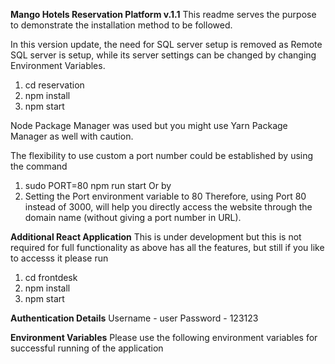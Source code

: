 **Mango Hotels Reservation Platform v.1.1**
This readme serves the purpose to demonstrate the installation method to be followed.

In this version update, the need for SQL server setup is removed as Remote SQL server is setup, while its server settings can be changed by changing Environment Variables.

1. cd reservation
2. npm install
3. npm start

Node Package Manager was used but you might use Yarn Package Manager as well with caution.

The flexibility to use custom a port number could be established by using the command
1. sudo PORT=80 npm run start
Or by
2. Setting the Port environment variable to 80
Therefore, using Port 80 instead of 3000, will help you directly access the website through the domain name (without giving a port number in URL).

**Additional React Application**
This is under development but this is not required for full functionality as above has all the features, but still if you like to accesss it please run

1. cd frontdesk
2. npm install
3. npm start

**Authentication Details**
Username - user
Password - 123123

**Environment Variables**
Please use the following environment variables for successful running of the application
